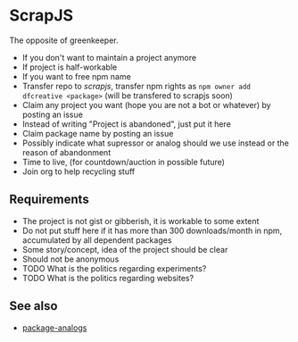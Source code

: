 # ScrapJS

The opposite of greenkeeper.

* If you don't want to maintain a project anymore
* If project is half-workable
* If you want to free npm name
* Transfer repo to _scrapjs_, transfer npm rights as `npm owner add dfcreative <package>` (will be transfered to scrapjs soon)
* Claim any project you want (hope you are not a bot or whatever) by posting an issue
* Instead of writing "Project is abandoned", just put it here
* Claim package name by posting an issue
* Possibly indicate what supressor or analog should we use instead or the reason of abandonment
* Time to live, (for countdown/auction in possible future)
* Join org to help recycling stuff

## Requirements

* The project is not gist or gibberish, it is workable to some extent
* Do not put stuff here if it has more than 300 downloads/month in npm, accumulated by all dependent packages
* Some story/concept, idea of the project should be clear
* Should not be anonymous
* TODO What is the politics regarding experiments?
* TODO What is the politics regarding websites?


## See also

* [package-analogs](https://github.com/dfcreative/package-analogs)

